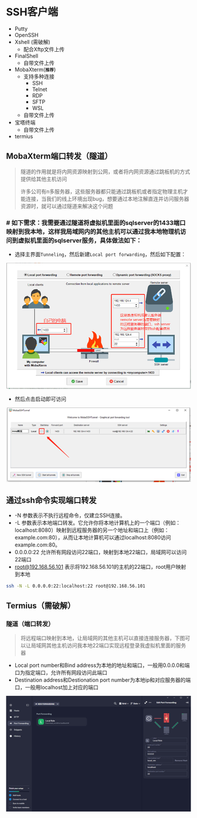 # SSH客户端

* Putty
* OpenSSH
* Xshell (需破解)
  * 配合Xftp文件上传
* FinalShell
  * 自带文件上传
* MobaXterm(**`推荐`**)
  * 支持多种连接
    * SSH
    * Telnet
    * RDP
    * SFTP
    * WSL
  * 自带文件上传
* 宝塔终端
  * 自带文件上传
* termius





## MobaXterm端口转发（隧道）

> 隧道的作用就是将内网资源映射到公网，或者将内网资源通过跳板机的方式提供给其他主机访问
>
> 许多公司有n多服务器，这些服务器都只能通过跳板机或者指定物理主机才能连接，当我们的线上环境出现bug，想要通过本地注解直连并访问服务器资源时，就可以通过隧道来解决这个问题

### # 如下需求：我需要通过隧道将虚拟机里面的sqlserver的1433端口映射到我本地，这样我局域网内的其他主机可以通过我本地物理机访问到虚拟机里面的sqlserver服务，具体做法如下：

* 选择主界面`Tunneling`，然后新建`Local port forwarding`，然后如下配置：

![](./img/conf1.png)

* 然后点击启动即可访问

![](./img/conf2.png)

## 通过ssh命令实现端口转发

* -N 参数表示不执行远程命令，仅建立SSH连接。
* -L 参数表示本地端口转发。它允许你将本地计算机上的一个端口（例如：localhost:8080）映射到远程服务器的另一个地址和端口上（例如：example.com:80），从而让本地计算机可以通过localhost:8080访问example.com:80。
* 0.0.0.0:22 允许所有网段访问22端口，映射到本地22端口，局域网可以访问22端口
* root@192.168.56.101 表示将192.168.56.101的主机的22端口，root用户映射到本地

```sh
ssh -N -L 0.0.0.0:22:localhost:22 root@192.168.56.101
```

## Termius（需破解）

### 隧道（端口转发）

> 将远程端口映射到本地，让局域网的其他主机可以直接连接服务器，下图可以让局域网其他主机访问我本地22端口实现远程登录我虚拟机里面的服务器

* Local port number和Bind address为本地的地址和端口，一般用0.0.0.0和端口为指定端口，允许所有网段访问此端口
* Destination address和Destionation port number为本地ip和对应服务器的端口，一般用localhost加上对应的端口

![](./img/port_forwarding.png)

